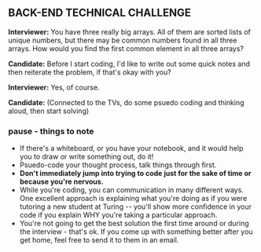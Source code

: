 ## BACK-END TECHNICAL CHALLENGE

**Interviewer:** You have three really big arrays. All of them are sorted lists of unique numbers, but there may be common numbers found in all three arrays. How would you find the first common element in all three arrays?

**Candidate:** Before I start coding, I'd like to write out some quick notes and then reiterate the problem, if that's okay with you?

**Interviewer:** Yes, of course.

**Candidate:** (Connected to the TVs, do some psuedo coding and thinking aloud, then start solving)

### pause - things to note

* If there's a whiteboard, or you have your notebook, and it would help you to draw or write something out, do it!
* Psuedo-code your thought process, talk things through first.
* **Don't immediately jump into trying to code just for the sake of time or because you're nervous.**
* While you're coding, you can communication in many different ways. One excellent approach is explaining what you're doing as if you were tutoring a new student at Turing -- you'll show more confidence in your code if you explain WHY you're taking a particular approach.
* You're not going to get the best solution the first time around or during the interview - that's ok. If you come up with something better after you get home, feel free to send it to them in an email.

